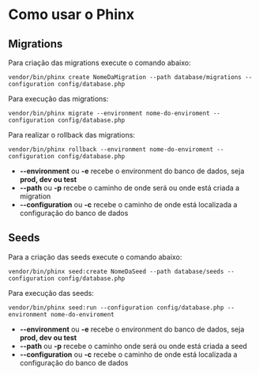 # Como usar o Phinx

## Migrations

Para criação das migrations execute o comando abaixo:

```
vendor/bin/phinx create NomeDaMigration --path database/migrations --configuration config/database.php
```

Para execução das migrations:

```
vendor/bin/phinx migrate --environment nome-do-enviroment --configuration config/database.php
```

Para realizar o rollback das migrations:

```
vendor/bin/phinx rollback --environment nome-do-enviroment --configuration config/database.php
```

- **--environment** ou **-e** recebe o environment do banco de dados, seja **prod, dev ou test**
- **--path** ou **-p** recebe o caminho de onde será ou onde está criada a migration
- **--configuration** ou **-c** recebe o caminho de onde está localizada a configuração do banco de dados

## Seeds 

Para a criação das seeds execute o comando abaixo:

```
vendor/bin/phinx seed:create NomeDaSeed --path database/seeds --configuration config/database.php
```

Para execução das seeds:

```
vendor/bin/phinx seed:run --configuration config/database.php --environment nome-do-enviroment
```

- **--environment** ou **-e** recebe o environment do banco de dados, seja **prod, dev ou test**
- **--path** ou **-p** recebe o caminho onde será ou onde está criada a seed
- **--configuration** ou **-c** recebe o caminho de onde está localizada a configuração do banco de dados